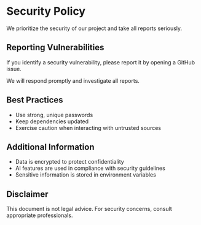# Security Policy

We prioritize the security of our project and take all reports seriously.

## Reporting Vulnerabilities

If you identify a security vulnerability, please report it by opening a GitHub issue.

We will respond promptly and investigate all reports.

## Best Practices

- Use strong, unique passwords
- Keep dependencies updated
- Exercise caution when interacting with untrusted sources

## Additional Information

- Data is encrypted to protect confidentiality
- AI features are used in compliance with security guidelines
- Sensitive information is stored in environment variables

## Disclaimer

This document is not legal advice. For security concerns, consult appropriate professionals.
